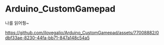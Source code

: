 # Arduino_CustomGamepad
나를 읽어줭~


https://github.com/ilovegalio/Arduino_CustomGamepad/assets/77008882/0dbf33ae-8230-44fa-bb71-847a148c54a5

